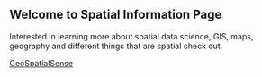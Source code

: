 ## Welcome to Spatial Information Page
Interested in learning more about spatial data science, GIS, maps, geography and different things that are spatial check out.

[GeoSpatialSense](https://geospatialsense.com/) 
